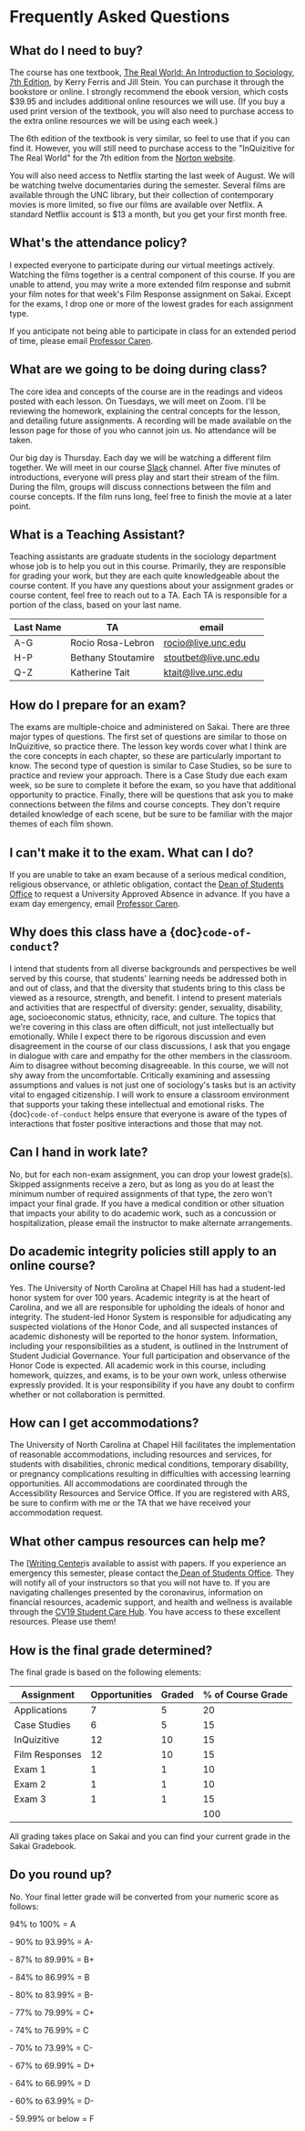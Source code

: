 Frequently Asked Questions
==========================

What do I need to buy?
-----------------------------
The course has one textbook, [The Real World: An Introduction to Sociology, 7th Edition](https://sakai.unc.edu/access/basiclti/site/3bab92f4-af18-42cb-bc83-86c9231667b2/d3bee9f1-86b5-4113-a605-2c6203e66332), by Kerry Ferris and Jill Stein. You can purchase it through the bookstore or online. I strongly recommend the ebook version, which costs $39.95 and includes additional online resources we will use. (If you buy a used print version of the textbook, you will also need to purchase access to the extra online resources we will be using each week.)

The 6th edition of the textbook is very similar, so feel to use that if you can find it. However, you will still need to purchase access to the "InQuizitive for The Real World" for the 7th edition from the [Norton website](https://sakai.unc.edu/access/basiclti/site/3bab92f4-af18-42cb-bc83-86c9231667b2/efa9f5ff-20ce-4836-b60d-1b22ce9bce1a).

You will also need access to Netflix starting the last week of August. We will be watching twelve documentaries during the semester. Several films are available through the UNC library, but their collection of contemporary movies is more limited, so five our films are available over Netflix. A standard Netflix account is $13 a month, but you get your first month free.


What's the attendance policy?
-----------------------------

I expected everyone to participate during our virtual meetings actively.
Watching the films together is a central component of this course. If
you are unable to attend, you may write a more extended film response
and submit your film notes for that week's Film Response assignment on
Sakai. Except for the exams, I drop one or more of the lowest grades for
each assignment type.

If you anticipate not being able to participate in class for an extended period of time, please email [Professor Caren](mailto:neal.caren@unc.edu).

## What are we going to be doing during class?

The core idea and concepts of the course are in the readings and videos posted with each lesson.   On Tuesdays, we will meet on Zoom. I'll be reviewing the homework, explaining the central concepts for the lesson, and detailing future assignments. A recording will be made available on the lesson page for those of you who cannot join us. No attendance will be taken.

Our big day is Thursday. Each day we will be watching a different film together. We will meet in our course [Slack](http://soci101.slack.com) channel. After five minutes of introductions, everyone will press play and start their stream of the film. During the film, groups will discuss connections between the film and course concepts. If the film runs long, feel free to finish the movie at a later point.


## What is a Teaching Assistant?
Teaching assistants are graduate students in the sociology department whose job is to help you out in this course. Primarily, they are responsible for grading your work, but they are each quite knowledgeable about the course content. If you have any questions about your assignment grades or course content, feel free to reach out to a TA. Each TA is responsible for a portion of the class, based on your last name.

|Last Name  | TA  |   email  |  
|---|---|---|
|A-G  |    Rocio Rosa-Lebron       |      [rocio@live.unc.edu](mailto:rocio@live.unc.edu)  |       
|H-P |      Bethany Stoutamire      |         [stoutbet@live.unc.edu](mailto:stoutbet@live.unc.edu)    |     
|Q-Z    |   Katherine Tait     |          [ktait@live.unc.edu](mailto:ktait@live.unc.edu)    |  


How do I prepare for an exam?
-----------------------------

The exams are multiple-choice and administered on Sakai. There are three
major types of questions. The first set of questions are similar to
those on InQuizitive, so practice there. The lesson key words cover what
I think are the core concepts in each chapter, so these are particularly
important to know. The second type of question is similar to Case
Studies, so be sure to practice and review your approach. There is a
Case Study due each exam week, so be sure to complete it before the
exam, so you have that additional opportunity to practice. Finally,
there will be questions that ask you to make connections between the
films and course concepts. They don't require detailed knowledge of each
scene, but be sure to be familiar with the major themes of each film
shown.

I can't make it to the exam. What can I do?
-------------------------------------------
If  you are unable to take an exam because of a serious medical condition, religious observance, or athletic obligation, contact the [Dean of Students Office](https://odos.unc.edu/student-support/class-absences/request-university-approved-absences) to request a University Approved Absence in advance. If you have a exam day emergency, email [Professor Caren](mailto:neal.caren@unc.edu).


Why does this class have a {doc}`code-of-conduct`?
------------------------------------------------
I intend that students from all diverse backgrounds and perspectives be
well served by this course, that students' learning needs be addressed
both in and out of class, and that the diversity that students bring to
this class be viewed as a resource, strength, and benefit. I intend to
present materials and activities that are respectful of diversity:
gender, sexuality, disability, age, socioeconomic status, ethnicity,
race, and culture. The topics that we're covering in this class are
often difficult, not just intellectually but emotionally. While I expect
there to be rigorous discussion and even disagreement in the course of
our class discussions, I ask that you engage in dialogue with care and
empathy for the other members in the classroom. Aim to disagree without
becoming disagreeable. In this course, we will not shy away from the
uncomfortable. Critically examining and assessing assumptions and values
is not just one of sociology's tasks but is an activity vital to engaged
citizenship. I will work to ensure a classroom environment that supports
your taking these intellectual and emotional risks. The
{doc}`code-of-conduct` helps ensure that everyone is aware of the types of
interactions that foster positive interactions and those that may not.

Can I hand in work late?
------------------------

No, but for each non-exam assignment, you can drop your lowest grade(s).
Skipped assignments receive a zero, but as long as you do at least the
minimum number of required assignments of that type, the zero won't
impact your final grade. If you have a medical condition or other
situation that impacts your ability to do academic work, such as a
concussion or hospitalization, please email the instructor to make
alternate arrangements.



Do academic integrity policies still apply to an online course?
---------------------------------------------------------------

Yes. The University of North Carolina at Chapel Hill has had a
student-led honor system for over 100 years. Academic integrity is at
the heart of Carolina, and we all are responsible for upholding the
ideals of honor and integrity. The student-led Honor System is
responsible for adjudicating any suspected violations of the Honor Code,
and all suspected instances of academic dishonesty will be reported to
the honor system. Information, including your responsibilities as a
student, is outlined in the Instrument of Student Judicial Governance.
Your full participation and observance of the Honor Code is expected.
All academic work in this course, including homework, quizzes, and
exams, is to be your own work, unless otherwise expressly provided. It
is your responsibility if you have any doubt to confirm whether or not
collaboration is permitted.

How can I get accommodations?
-----------------------------

The University of North Carolina at Chapel Hill facilitates the
implementation of reasonable accommodations, including resources and
services, for students with disabilities, chronic medical conditions,
temporary disability, or pregnancy complications resulting in
difficulties with accessing learning opportunities. All accommodations
are coordinated through the Accessibility Resources and Service Office.
If you are registered with ARS, be sure to confirm with me or the TA
that we have received your accommodation request.

What other campus resources can help me?
----------------------------------------

The [[Writing Center](https://writingcenter.unc.edu)is available
to assist with papers. If you experience an emergency this semester,
please contact the[ Dean of Students
Office](https://odos.unc.edu). They will notify all of your
instructors so that you will not have to.  If you are navigating challenges presented by the coronavirus, information on financial resources, academic support, and health and wellness is available through the [CV19 Student Care Hub](https://keeplearning.unc.edu).  You have access  to these  excellent resources. Please use them!



How is the final grade determined?
----------------------------------

The final grade is based on the following elements:

|Assignment  | Opportunities  |   Graded  |   % of Course Grade |
|---|---|---|---|
|Applications  |    7         |       5  |       20 |
|Case Studies |      6      |          5    |     15 |
|InQuizitive    |   12     |          10    |    15 |
|Film Responses  |   12     |          10     |   15 |
|Exam 1      |      1       |         1     |    10 |
|Exam 2    |        1       |         1     |    10 |
|Exam 3      |      1     |           1   |      15 |
|              |  |              |           100 |





All grading takes place on Sakai and you can find your current grade in
the Sakai Gradebook.

Do you round up?
----------------

No. Your final letter grade will be converted from your numeric score as
follows:

94% to 100% = A

\- 90% to 93.99% = A-

\- 87% to 89.99% = B+

\- 84% to 86.99% = B

\- 80% to 83.99% = B-

\- 77% to 79.99% = C+

\- 74% to 76.99% = C

\- 70% to 73.99% = C-

\- 67% to 69.99% = D+

\- 64% to 66.99% = D

\- 60% to 63.99% = D-

\- 59.99% or below = F
